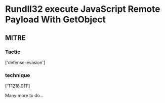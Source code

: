 # Rundll32 execute JavaScript Remote Payload With GetObject

## MITRE

### Tactic
['defense-evasion']

### technique
['T1218.011']

Many more to do...
